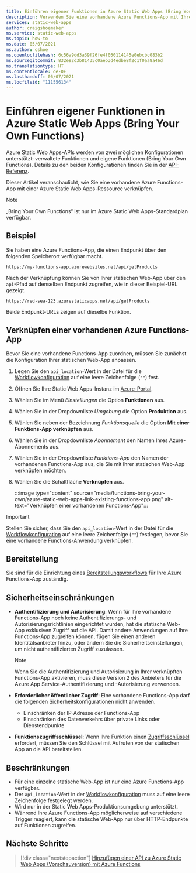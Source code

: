 ```yaml
---
title: Einführen eigener Funktionen in Azure Static Web Apps (Bring Your Own Functions)
description: Verwenden Sie eine vorhandene Azure Functions-App mit Ihrer Azure Static Web Apps-Site.
services: static-web-apps
author: craigshoemaker
ms.service: static-web-apps
ms.topic: how-to
ms.date: 05/07/2021
ms.author: cshoe
ms.openlocfilehash: 6c56a9dd3a39f26fe4f050114145e0ebcbc083b2
ms.sourcegitcommit: 832e92d3b81435c0aeb3d4edbe8f2c1f0aa8a46d
ms.translationtype: HT
ms.contentlocale: de-DE
ms.lasthandoff: 06/07/2021
ms.locfileid: "111556134"
---
```

# <a name="bring-your-own-functions-to-azure-static-web-apps"></a>Einführen eigener Funktionen in Azure Static Web Apps (Bring Your Own Functions)

Azure Static Web Apps-APIs werden von zwei möglichen Konfigurationen unterstützt: verwaltete Funktionen und eigene Funktionen (Bring Your Own Functions). Details zu den beiden Konfigurationen finden Sie in der [API-Referenz](apis.md).

Dieser Artikel veranschaulicht, wie Sie eine vorhandene Azure Functions-App mit einer Azure Static Web Apps-Ressource verknüpfen.

> [!NOTE]
> „Bring Your Own Functions“ ist nur im Azure Static Web Apps-Standardplan verfügbar.

## <a name="example"></a>Beispiel

Sie haben eine Azure Functions-App, die einen Endpunkt über den folgenden Speicherort verfügbar macht.

```url
https://my-functions-app.azurewebsites.net/api/getProducts
```

Nach der Verknüpfung können Sie von Ihrer statischen Web-App über den `api`-Pfad auf denselben Endpunkt zugreifen, wie in dieser Beispiel-URL gezeigt.

```url
https://red-sea-123.azurestaticapps.net/api/getProducts
```

 Beide Endpunkt-URLs zeigen auf dieselbe Funktion.

## <a name="link-an-existing-azure-functions-app"></a>Verknüpfen einer vorhandenen Azure Functions-App

Bevor Sie eine vorhandene Functions-App zuordnen, müssen Sie zunächst die Konfiguration Ihrer statischen Web-App anpassen.

1. Legen Sie den `api_location`-Wert in der Datei für die [Workflowkonfiguration](./github-actions-workflow.md) auf eine leere Zeichenfolge (`""`) fest.

1. Öffnen Sie Ihre Static Web Apps-Instanz im [Azure-Portal](https://portal.azure.com).

1. Wählen Sie im Menü _Einstellungen_ die Option **Funktionen** aus.

1. Wählen Sie in der Dropdownliste _Umgebung_ die Option **Produktion** aus.

1. Wählen Sie neben der Bezeichnung _Funktionsquelle_ die Option **Mit einer Funktions-App verknüpfen** aus.

1. Wählen Sie in der Dropdownliste _Abonnement_ den Namen Ihres Azure-Abonnements aus.

1. Wählen Sie in der Dropdownliste _Funktions-App_ den Namen der vorhandenen Functions-App aus, die Sie mit Ihrer statischen Web-App verknüpfen möchten.

1. Wählen Sie die Schaltfläche **Verknüpfen** aus.

    :::image type="content" source="media/functions-bring-your-own/azure-static-web-apps-link-existing-functions-app.png" alt-text="Verknüpfen einer vorhandenen Functions-App":::

> [!IMPORTANT]
> Stellen Sie sicher, dass Sie den `api_location`-Wert in der Datei für die [Workflowkonfiguration](./github-actions-workflow.md) auf eine leere Zeichenfolge (`""`) festlegen, bevor Sie eine vorhandene Functions-Anwendung verknüpfen.

## <a name="deployment"></a>Bereitstellung

Sie sind für die Einrichtung eines [Bereitstellungsworkflows](../azure-functions/functions-deployment-technologies.md) für Ihre Azure Functions-App zuständig.

## <a name="security-constraints"></a>Sicherheitseinschränkungen

- **Authentifizierung und Autorisierung**: Wenn für Ihre vorhandene Functions-App noch keine Authentifizierungs- und Autorisierungsrichtlinien eingerichtet wurden, hat die statische Web-App exklusiven Zugriff auf die API. Damit andere Anwendungen auf Ihre Functions-App zugreifen können, fügen Sie einen anderen Identitätsanbieter hinzu, oder ändern Sie die Sicherheitseinstellungen, um nicht authentifizierten Zugriff zuzulassen.

  > [!NOTE]
  > Wenn Sie die Authentifizierung und Autorisierung in Ihrer verknüpften Functions-App aktivieren, muss diese Version 2 des Anbieters für die Azure App Service-Authentifizierung und -Autorisierung verwenden.

- **Erforderlicher öffentlicher Zugriff**: Eine vorhandene Functions-App darf die folgenden Sicherheitskonfigurationen nicht anwenden.
  - Einschränken der IP-Adresse der Functions-App
  - Einschränken des Datenverkehrs über private Links oder Dienstendpunkte

- **Funktionszugriffsschlüssel**: Wenn Ihre Funktion einen [Zugriffsschlüssel](../azure-functions/security-concepts.md#function-access-keys) erfordert, müssen Sie den Schlüssel mit Aufrufen von der statischen App an die API bereitstellen.

## <a name="restrictions"></a>Beschränkungen

- Für eine einzelne statische Web-App ist nur eine Azure Functions-App verfügbar.
- Der `api_location`-Wert in der [Workflowkonfiguration](./github-actions-workflow.md) muss auf eine leere Zeichenfolge festgelegt werden.
- Wird nur in der Static Web Apps-Produktionsumgebung unterstützt.
- Während Ihre Azure Functions-App möglicherweise auf verschiedene Trigger reagiert, kann die statische Web-App nur über HTTP-Endpunkte auf Funktionen zugreifen.

## <a name="next-steps"></a>Nächste Schritte

> [!div class="nextstepaction"]
> [Hinzufügen einer API zu Azure Static Web Apps (Vorschauversion) mit Azure Functions](add-api.md)
